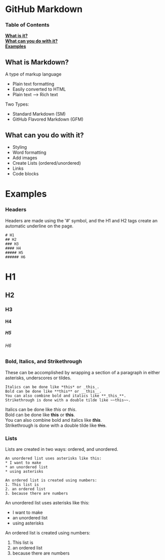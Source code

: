 # GitHub Markdown

### Table of Contents
**[What is it?](#what-is-markdown)**  
**[What can you do with it?](#what-can-you-do-with-it)**  
**[Examples](#examples)**  

## What is Markdown?
A type of markup language
* Plain text formatting
* Easily converted to HTML
* Plain text --> Rich text

Two Types:
* Standard Markdown (SM)
* GitHub Flavored Markdown (GFM)

## What can you do with it?
* Styling
* Word formatting
* Add images
* Create Lists (ordered/unordered)
* Links
* Code blocks


# Examples
### Headers
Headers are made using the '#' symbol, and the H1 and H2 tags create an automatic underline on the page.
```
# H1
## H2
### H3
#### H4
##### H5
###### H6
```
# H1
## H2
### H3
#### H4
##### H5
###### H6

### Bold, Italics, and Strikethrough
These can be accomplished by wrapping a section of a paragraph in either asterisks, underscores or tildes.

```
Italics can be done like *this* or _this_.
Bold can be done like **this** or __this__.
You can also combine bold and italics like **_this_**.
Strikethrough is done with a double tilde like ~~this~~.
```

Italics can be done like *this* or _this_.  
Bold can be done like **this** or __this__.  
You can also combine bold and italics like **_this_**.  
Strikethrough is done with a double tilde like ~~this~~.  

### Lists
Lists are created in two ways: ordered, and unordered.
```
An unordered list uses asterisks like this:
* I want to make
* an unordered list
* using asterisks

An ordered list is created using numbers:
1. This list is
2. an ordered list
3. because there are numbers
```
An unordered list uses asterisks like this:  
* I want to make
* an unordered list
* using asterisks

An ordered list is created using numbers:  
1. This list is
2. an ordered list
3. because there are numbers
